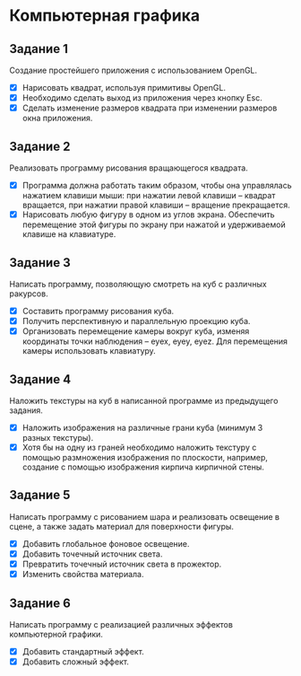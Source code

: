 # Компьютерная графика
## Задание 1
Создание простейшего приложения с использованием OpenGL.
- [x] Нарисовать квадрат, используя примитивы OpenGL.
- [x] Необходимо сделать выход из приложения 
через кнопку Esc.
- [x] Сделать изменение размеров квадрата при изменении размеров окна приложения. 
## Задание 2
Реализовать программу рисования вращающегося квадрата. 
- [x] Программа должна работать таким образом, чтобы она управлялась нажатием клавиши мыши: при нажатии левой клавиши – квадрат вращается, при нажатии правой клавиши – вращение прекращается.
- [x] Нарисовать любую фигуру в одном из углов экрана. Обеспечить перемещение этой фигуры по экрану при нажатой и удерживаемой клавише на клавиатуре.
## Задание 3
Написать программу, позволяющую смотреть на куб с различных ракурсов.
- [x] Составить программу рисования куба.
- [x] Получить перспективную и параллельную проекцию куба.
- [x] Организовать перемещение камеры вокруг куба, изменяя координаты точки наблюдения – eyex, eyey, eyez. Для перемещения камеры использовать клавиатуру.
## Задание 4
Наложить текстуры на куб в написанной программе из предыдущего задания.
- [x] Наложить изображения на различные грани куба (минимум 3 разных текстуры).
- [x] Хотя бы на одну из граней необходимо наложить текстуру с помощью размножения изображения по плоскости, например, создание с помощью изображения кирпича кирпичной стены.
## Задание 5
Написать программу с рисованием шара и реализовать освещение в сцене, а также задать материал для поверхности фигуры.
- [x] Добавить глобальное фоновое освещение.
- [x] Добавить точечный источник света.
- [x] Превратить точечный источник света в прожектор.
- [x] Изменить свойства материала.
## Задание 6
Написать программу с реализацией различных эффектов компьютерной графики.
- [x] Добавить стандартный эффект.
- [x] Добавить сложный эффект.

